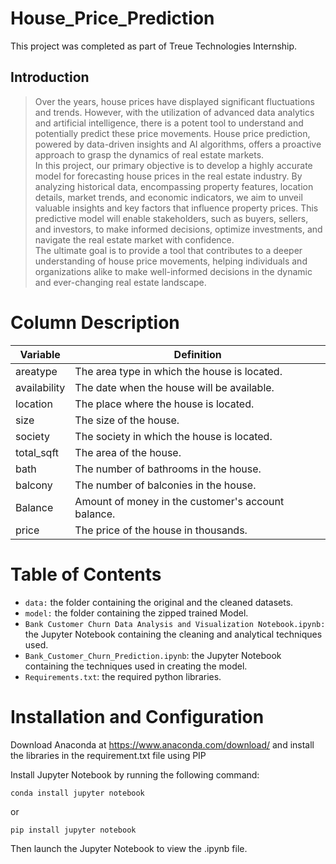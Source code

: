 # House_Price_Prediction

This project was completed as part of Treue Technologies Internship.
## Introduction
> Over the years, house prices have displayed significant fluctuations and trends. However, with the utilization of advanced data analytics and artificial intelligence, there is a potent tool to understand and potentially predict these price movements. House price prediction, powered by data-driven insights and AI algorithms, offers a proactive approach to grasp the dynamics of real estate markets.<br>
In this project, our primary objective is to develop a highly accurate model for forecasting house prices in the real estate industry. By analyzing historical data, encompassing property features, location details, market trends, and economic indicators, we aim to unveil valuable insights and key factors that influence property prices. This predictive model will enable stakeholders, such as buyers, sellers, and investors, to make informed decisions, optimize investments, and navigate the real estate market with confidence.<br>
The ultimate goal is to provide a tool that contributes to a deeper understanding of house price movements, helping individuals and organizations alike to make well-informed decisions in the dynamic and ever-changing real estate landscape.

# Column Description
| Variable      | Definition                                           |
|---------------|------------------------------------------------------|
| areatype      | The area type in which the house is located.         |
| availability  | The date when the house will be available.           |
| location      | The place where the house is located.                |
| size          | The size of the house.                               |
| society       | The society in which the house is located.           |
| total_sqft    | The area of the house.                               |
| bath          | The number of bathrooms in the house.                |
| balcony       | The number of balconies in the house.                |
| Balance       | Amount of money in the customer's account balance.   |
| price         | The price of the house in thousands.                 |

# Table of Contents
- `data:` the folder containing the original and the cleaned datasets.
- `model:` the folder containing the zipped trained Model.
- `Bank Customer Churn Data Analysis and Visualization Notebook.ipynb:` the Jupyter Notebook containing the cleaning and analytical techniques used.
- `Bank_Customer_Churn_Prediction.ipynb`: the Jupyter Notebook containing the techniques used in creating the model.
- `Requirements.txt`: the required python libraries.

# Installation and Configuration
Download Anaconda at https://www.anaconda.com/download/ and install the libraries in the requirement.txt file using PIP

Install Jupyter Notebook by running the following command:
```
conda install jupyter notebook
```
or
```
pip install jupyter notebook
```

Then launch the Jupyter Notebook to view the .ipynb file.

